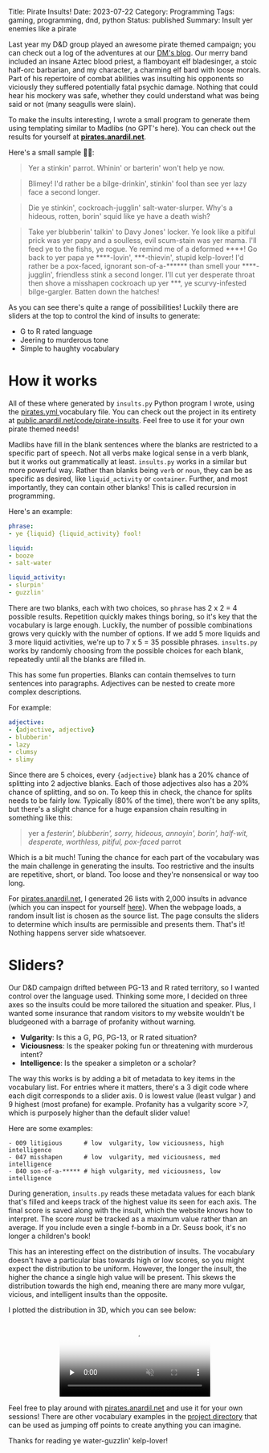 Title: Pirate Insults!
Date: 2023-07-22
Category: Programming
Tags: gaming, programming, dnd, python
Status: published
Summary: Insult yer enemies like a pirate

Last year my D&D group played an awesome pirate themed campaign; you can check
out a log of the adventures at our [DM's blog](https://sailorsontheseasoffate.blogspot.com/). Our merry band included
an insane Aztec blood priest, a flamboyant elf bladesinger, a stoic half-orc
barbarian, and my character, a charming elf bard with loose morals. Part of
his repertoire of combat abilities was insulting his opponents so viciously
they suffered potentially fatal psychic damage. Nothing that could hear his
mockery was safe, whether they could understand what was being said or not
(many seagulls were slain).

To make the insults interesting, I wrote a small program to generate them using
templating similar to Madlibs (no GPT's here). You can check out the
results for yourself at **[pirates.anardil.net](https://pirates.anardil.net/)**.

Here's a small sample 🏴‍☠️:
> Yer a stinkin' parrot. Whinin' or barterin' won't help ye now.

> Blimey! I'd rather be a bilge-drinkin', stinkin' fool than see yer lazy face
> a second longer.

> Die ye stinkin', cockroach-jugglin' salt-water-slurper. Why's a hideous, rotten,
> borin' squid like ye have a death wish?

> Take yer blubberin' talkin' to Davy Jones' locker. Ye look like a pitiful
> prick was yer papy and a soulless, evil scum-stain was yer mama. I'll feed ye
> to the fishs, ye rogue. Ye remind me of a deformed \*\*\*\*! Go back to yer
> papa ye \*\*\*\*-lovin', \*\*\*-thievin', stupid kelp-lover! I'd rather be a
> pox-faced, ignorant son-of-a-\*\*\*\*\*\* than smell your \*\*\*\*-jugglin',
> friendless stink a second longer. I'll cut yer desperate throat then shove a
> misshapen cockroach up yer \*\*\*, ye scurvy-infested bilge-gargler. Batten
> down the hatches!

As you can see there's quite a range of possibilities! Luckily there are
sliders at the top to control the kind of insults to generate:

- G to R rated language
- Jeering to murderous tone
- Simple to haughty vocabulary

# How it works

All of these where generated by `insults.py` Python program I wrote, using the [pirates.yml
](https://public.anardil.net/code/pirate-insults/vocabulary/) vocabulary file.
You can check out the project in its entirety at
[public.anardil.net/code/pirate-insults](https://public.anardil.net/code/pirate-insults/).
Feel free to use it for your own pirate themed needs!

Madlibs have fill in the blank sentences where the blanks are restricted
to a specific part of speech. Not all verbs make logical sense in a verb
blank, but it works out grammatically at least. `insults.py` works in a similar
but more powerful way. Rather than blanks being `verb` or `noun`, they can be
as specific as desired, like `liquid_activity` or `container`. Further, and
most importantly, they can contain other blanks! This is called recursion in
programming.

Here's an example:

```yaml
phrase:
- ye {liquid} {liquid_activity} fool!

liquid:
- booze
- salt-water

liquid_activity:
- slurpin'
- guzzlin'
```

There are two blanks, each with two choices, so `phrase` has 2 x 2 = 4 possible
results. Repetition quickly makes things boring, so it's key that the vocabulary
is large enough. Luckily, the number of possible combinations grows very
quickly with the number of options. If we add 5 more liquids and 3 more liquid
activities, we're up to 7 x 5 = 35 possible phrases. `insults.py` works by
randomly choosing from the possible choices for each blank, repeatedly until all
the blanks are filled in.

This has some fun properties. Blanks can contain themselves to turn sentences
into paragraphs. Adjectives can be nested to create more complex descriptions.

For example:

```yaml
adjective:
- {adjective, adjective}
- blubberin'
- lazy
- clumsy
- slimy
```

Since there are 5 choices, every `{adjective}` blank has a 20% chance of
splitting into 2 adjective blanks. Each of those adjectives also has a 20%
chance of splitting, and so on. To keep this in check, the chance for splits
needs to be fairly low. Typically (80% of the time), there won't be any splits,
but there's a slight chance for a huge expansion chain resulting in something
like this:

> yer a _festerin', blubberin', sorry, hideous, annoyin', borin', half-wit,_
> _desperate, worthless, pitiful, pox-faced_ parrot

Which is a bit much! Tuning the chance for each part of the vocabulary was the
main challenge in generating the insults. Too restrictive and the insults are
repetitive, short, or bland. Too loose and they're nonsensical or way too long.

For [pirates.anardil.net](https://pirates.anardil.net/), I generated 26
lists with 2,000 insults in advance (which you can inspect for yourself
[here](https://public.anardil.net/code/pirate-insults/web/data/)). When the
webpage loads, a random insult list is chosen as the source list. The page
consults the sliders to determine which insults are permissible and presents
them. That's it! Nothing happens server side whatsoever.

# Sliders?

Our D&D campaign drifted between PG-13 and R rated territory, so I
wanted control over the language used. Thinking some more, I decided on three
axes so the insults could be more tailored the situation and speaker. Plus, I
wanted some insurance that random visitors to my website wouldn't be
bludgeoned with a barrage of profanity without warning.

- **Vulgarity**: Is this a G, PG, PG-13, or R rated situation?
- **Viciousness**: Is the speaker poking fun or threatening with murderous
  intent?
- **Intelligence**: Is the speaker a simpleton or a scholar?

The way this works is by adding a bit of metadata to key items in the
vocabulary list. For entries where it matters, there's a 3 digit code where
each digit corresponds to a slider axis. 0 is lowest value (least vulgar
) and 9 highest (most profane) for example. Profanity has a vulgarity score >7,
which is purposely higher than the default slider value!

Here are some examples:

```text
- 009 litigious      # low  vulgarity, low viciousness, high intelligence
- 047 misshapen      # low  vulgarity, med viciousness, med  intelligence
- 840 son-of-a-***** # high vulgarity, med viciousness, low  intelligence
```

During generation, `insults.py` reads these metadata values for each blank
that's filled and keeps track of the highest value its seen for each axis. The
final score is saved along with the insult, which the website knows how to
interpret. The score *must* be tracked as a maximum value rather than an
average. If you include even a single f-bomb in a Dr. Seuss book, it's no longer a
children's book!

This has an interesting effect on the distribution of insults. The vocabulary
doesn't have a particular bias towards high or low scores, so you might expect
the distribution to be uniform. However, the longer the insult, the higher the
chance a single high value will be present. This skews the distribution towards
the high end, meaning there are many more vulgar, vicious, and intelligent
insults than the opposite.

I plotted the distribution in 3D, which you can see below:

<center>
<video controls="" muted="" preload="none" style="max-width: 80%" poster="/extra/pirates-thumb.webp">
<source src="/extra/pirates.webm" type="video/webm">
Your browser doesn't support HTML5 video tag.
</video>
</center>

Feel free to play around with
[pirates.anardil.net](https://pirates.anardil.net/) and use it for your own
sessions! There are other vocabulary examples in the [project
directory](https://public.anardil.net/code/pirate-insults/) that can be used as
jumping off points to create anything you can imagine.

Thanks for reading ye water-guzzlin' kelp-lover!
